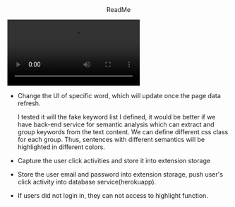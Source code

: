 <center>ReadMe</center>

<video src="C:\Users\Lenovo\Desktop\Myhighlighter_JingyiWang.mp4.mp4"></video>

- Change the UI of specific word, which will update once the page data refresh.

  I tested it will the fake keyword list I defined, it would be better if we have back-end service for semantic analysis which can extract and group keywords from the text content. We can define different css class for each group. Thus, sentences with different semantics will be highlighted in different colors.

- Capture the user click activities and store it into extension storage

- Store the user email and password into extension storage, push user's click activity into database service(herokuapp).

- If users did not login in, they can not access to highlight function.
